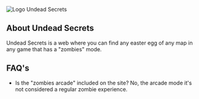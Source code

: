 ![Logo Undead Secrets](https://i.imgur.com/RCB7Owb.png)

## About Undead Secrets

Undead Secrets is a web where you can find any easter egg of any map in any game that has a "zombies" mode.

## FAQ's

- Is the "zombies arcade" included on the site? No, the arcade mode it's not considered a regular zombie experience.